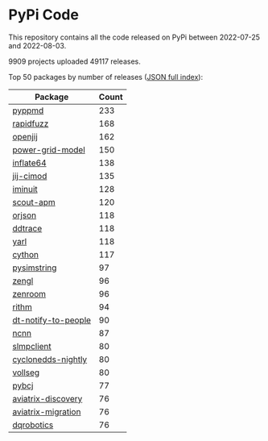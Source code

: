 # PyPi Code

This repository contains all the code released on PyPi between 2022-07-25 and 2022-08-03.

9909 projects uploaded 49117 releases. 

Top 50 packages by number of releases ([JSON full index](./index.json)):

| Package   | Count |
|-----------|-------|
| [pyppmd](https://github.com/pypi-data/pypi-code-128/tree/import/pyppmd) | 233 |
| [rapidfuzz](https://github.com/pypi-data/pypi-code-128/tree/import/rapidfuzz) | 168 |
| [openjij](https://github.com/pypi-data/pypi-code-128/tree/import/openjij) | 162 |
| [power-grid-model](https://github.com/pypi-data/pypi-code-128/tree/import/power-grid-model) | 150 |
| [inflate64](https://github.com/pypi-data/pypi-code-128/tree/import/inflate64) | 138 |
| [jij-cimod](https://github.com/pypi-data/pypi-code-128/tree/import/jij-cimod) | 135 |
| [iminuit](https://github.com/pypi-data/pypi-code-128/tree/import/iminuit) | 128 |
| [scout-apm](https://github.com/pypi-data/pypi-code-128/tree/import/scout-apm) | 120 |
| [orjson](https://github.com/pypi-data/pypi-code-128/tree/import/orjson) | 118 |
| [ddtrace](https://github.com/pypi-data/pypi-code-128/tree/import/ddtrace) | 118 |
| [yarl](https://github.com/pypi-data/pypi-code-128/tree/import/yarl) | 118 |
| [cython](https://github.com/pypi-data/pypi-code-128/tree/import/cython) | 117 |
| [pysimstring](https://github.com/pypi-data/pypi-code-128/tree/import/pysimstring) | 97 |
| [zengl](https://github.com/pypi-data/pypi-code-128/tree/import/zengl) | 96 |
| [zenroom](https://github.com/pypi-data/pypi-code-128/tree/import/zenroom) | 96 |
| [rithm](https://github.com/pypi-data/pypi-code-128/tree/import/rithm) | 94 |
| [dt-notify-to-people](https://github.com/pypi-data/pypi-code-128/tree/import/dt-notify-to-people) | 90 |
| [ncnn](https://github.com/pypi-data/pypi-code-128/tree/import/ncnn) | 87 |
| [slmpclient](https://github.com/pypi-data/pypi-code-128/tree/import/slmpclient) | 80 |
| [cyclonedds-nightly](https://github.com/pypi-data/pypi-code-128/tree/import/cyclonedds-nightly) | 80 |
| [vollseg](https://github.com/pypi-data/pypi-code-128/tree/import/vollseg) | 80 |
| [pybcj](https://github.com/pypi-data/pypi-code-128/tree/import/pybcj) | 77 |
| [aviatrix-discovery](https://github.com/pypi-data/pypi-code-128/tree/import/aviatrix-discovery) | 76 |
| [aviatrix-migration](https://github.com/pypi-data/pypi-code-128/tree/import/aviatrix-migration) | 76 |
| [dqrobotics](https://github.com/pypi-data/pypi-code-128/tree/import/dqrobotics) | 76 |
